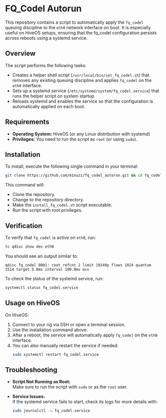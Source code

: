 # FQ_Codel Autorun

This repository contains a script to automatically apply the `fq_codel` queuing discipline to the `eth0` network interface on boot. It is especially useful on HiveOS setups, ensuring that the fq_codel configuration persists across reboots using a systemd service.

## Overview

The script performs the following tasks:
- Creates a helper shell script (`/usr/local/bin/set_fq_codel.sh`) that removes any existing queuing discipline and applies `fq_codel` on the `eth0` interface.
- Sets up a systemd service (`/etc/systemd/system/fq_codel.service`) that runs the helper script on system startup.
- Reloads systemd and enables the service so that the configuration is automatically applied on each boot.

## Requirements

- **Operating System:** HiveOS (or any Linux distribution with systemd)
- **Privileges:** You need to run the script as `root` (or using `sudo`).

## Installation

To install, execute the following single command in your terminal:

```bash
git clone https://github.com/m1nuzz/fq_codel_autorun.git && cd fq_codel_autorun && chmod +x install_fq_codel.sh && sudo ./install_fq_codel.sh
```

This command will:
- Clone the repository.
- Change to the repository directory.
- Make the `install_fq_codel.sh` script executable.
- Run the script with root privileges.

## Verification

To verify that `fq_codel` is active on `eth0`, run:

```bash
tc qdisc show dev eth0
```

You should see an output similar to:

```
qdisc fq_codel 8001: root refcnt 2 limit 10240p flows 1024 quantum 1514 target 5.0ms interval 100.0ms ecn
```

To check the status of the systemd service, run:

```bash
systemctl status fq_codel.service
```

## Usage on HiveOS

On HiveOS:
1. Connect to your rig via SSH or open a terminal session.
2. Use the installation command above.
3. After a reboot, the service will automatically apply `fq_codel` on the `eth0` interface.
4. You can also manually restart the service if needed:
   ```bash
   sudo systemctl restart fq_codel.service
   ```

## Troubleshooting

- **Script Not Running as Root:**  
  Make sure to run the script with `sudo` or as the `root` user.

- **Service Issues:**  
  If the systemd service fails to start, check its logs for more details with:
  ```bash
  sudo journalctl -u fq_codel.service
  ```
